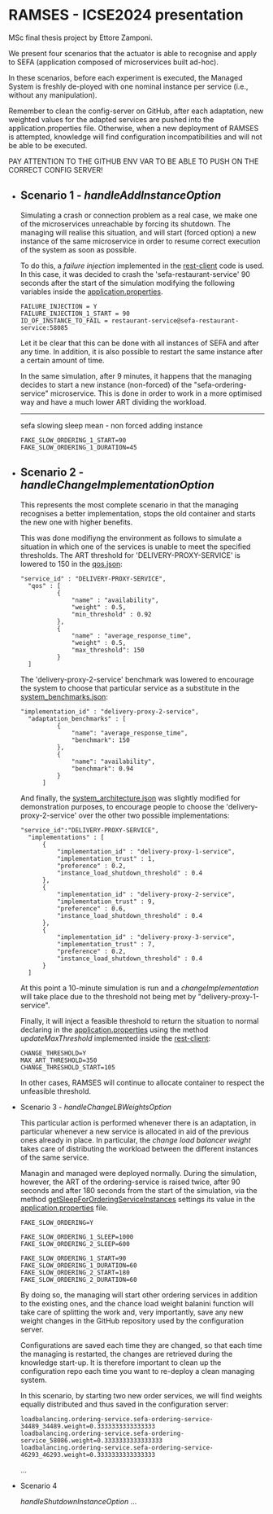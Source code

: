 # RAMSES - ICSE2024 presentation
MSc final thesis project by Ettore Zamponi.

We present four scenarios that the actuator is able to recognise and apply to SEFA (application composed of microservices built ad-hoc).

In these scenarios, before each experiment is executed, the Managed System is freshly de-ployed with one nominal instance per service (i.e., without any manipulation).

Remember to clean the config-server on GitHub, after each adaptation, new weighted values for the adapted services are pushed into the application.properties file. Otherwise, when a new deployment of RAMSES is attempted, knowledge will find configuration incompatibilities and will not be able to be executed.

PAY ATTENTION TO THE GITHUB ENV VAR TO BE ABLE TO PUSH ON THE CORRECT CONFIG SERVER!

* ## Scenario 1 - *handleAddInstanceOption*

  Simulating a crash or connection problem as a real case, we make one of the microservices unreachable by forcing its shutdown.
  The managing will realise this situation, and will start (forced option) a new instance of the same microservice in order to resume correct execution of the system as soon as possible.

  To do this, a *failure injection* implemented in the [rest-client](./managed-system/rest-client/src/main/java/sefa/restclient/domain/FailureInjectionService.java) code is used.
  In this case, it was decided to crash the 'sefa-restaurant-service' 90 seconds after the start of the simulation modifying the following variables inside the [application.properties](./managed-system/rest-client/src/main/resources/application.properties).
  ```
  FAILURE_INJECTION = Y
  FAILURE_INJECTION_1_START = 90
  ID_OF_INSTANCE_TO_FAIL = restaurant-service@sefa-restaurant-service:58085
  ```
  Let it be clear that this can be done with all instances of SEFA and after any time. In addition, it is also possible to restart the same instance after a certain amount of time.

  In the same simulation, after 9 minutes, it happens that the managing decides to start a new instance (non-forced) of the "sefa-ordering-service" microservice. This is done in order to work in a more optimised way and have a much lower ART dividing the workload.

  -----------

  sefa slowing sleep mean - non forced adding instance
  ```
  FAKE_SLOW_ORDERING_1_START=90
  FAKE_SLOW_ORDERING_1_DURATION=45
  ```


* ## Scenario 2 - *handleChangeImplementationOption*

  This represents the most complete scenario in that the managing recognises a better implementation, stops the old container and starts the new one with higher benefits.
  
  This was done modifiyng the environment as follows to simulate a situation in which one of the services is unable to meet the specified thresholds.
  The ART threshold for 'DELIVERY-PROXY-SERVICE' is lowered to 150 in the [qos.json](./managing-system/knowledge/architecture_sla/sefa/qos_specification.json):
  ```
  "service_id" : "DELIVERY-PROXY-SERVICE",
	"qos" : [
			{
				"name" : "availability",
				"weight" : 0.5,
				"min_threshold" : 0.92
			},
			{
				"name" : "average_response_time",
				"weight" : 0.5,
				"max_threshold": 150
			}
	]
  ```
  The 'delivery-proxy-2-service' benchmark was lowered to encourage the system to choose that particular service as a substitute in the [system_benchmarks.json](./managing-system/knowledge/architecture_sla/sefa/system_benchmarks.json):
  ```
  "implementation_id" : "delivery-proxy-2-service",
	"adaptation_benchmarks" : [
			{
				"name": "average_response_time",
				"benchmark": 150
			},
			{
				"name": "availability",
				"benchmark": 0.94
			}
		]
  ```
  And finally, the [system_architecture.json](./managing-system/knowledge/architecture_sla/sefa/system_architecture.json) was slightly modified for demonstration purposes, to encourage people to choose the 'delivery-proxy-2-service' over the other two possible implementations:
  ```
  "service_id":"DELIVERY-PROXY-SERVICE",
	"implementations" : [
		{
			"implementation_id" : "delivery-proxy-1-service",
			"implementation_trust" : 1,
			"preference" : 0.2,
			"instance_load_shutdown_threshold" : 0.4
		},
		{
			"implementation_id" : "delivery-proxy-2-service",
			"implementation_trust" : 9,
			"preference" : 0.6,
			"instance_load_shutdown_threshold" : 0.4
		},
		{
			"implementation_id" : "delivery-proxy-3-service",
			"implementation_trust" : 7,
			"preference" : 0.2,
			"instance_load_shutdown_threshold" : 0.4
		}
	]
  ```
  At this point a 10-minute simulation is run and a *changeImplementation* will take place due to the threshold not being met by "delivery-proxy-1-service".

  Finally, it will inject a feasible threshold to return the situation to normal declaring in the [application.properties](./managed-system/rest-client/src/main/resources/application.properties) using the method *updateMaxThreshold* implemented inside the [rest-client](.managed-system/rest-client/src/main/java/sefa/restclient/domain/BenchmarksChangerService.java):
  ```
  CHANGE_THRESHOLD=Y
  MAX_ART_THRESHOLD=350
  CHANGE_THRESHOLD_START=105
  ```
  In other cases,  RAMSES will continue to allocate container to respect the unfeasible threshold.

* Scenario 3 - *handleChangeLBWeightsOption*

  This particular action is performed whenever there is an adaptation, in particular whenever a new service is allocated in aid of the previous ones already in place.
  In particular, the *change load balancer weight* takes care of distributing the workload between the different instances of the same service.

  Managin and managed were deployed normally. During the simulation, however, the ART of the ordering-service is raised twice, after 90 seconds and after 180 seconds from the start of the simulation, via the method [getSleepForOrderingServiceInstances](./managed-system/rest-client/src/main/java/sefa/restclient/domain/PerformanceFakerService.java) settings its value in the [application.properties](./managed-system/rest-client/src/main/resources/application.properties) file.
  ```
  FAKE_SLOW_ORDERING=Y
  
  FAKE_SLOW_ORDERING_1_SLEEP=1000
  FAKE_SLOW_ORDERING_2_SLEEP=600
  
  FAKE_SLOW_ORDERING_1_START=90
  FAKE_SLOW_ORDERING_1_DURATION=60
  FAKE_SLOW_ORDERING_2_START=180
  FAKE_SLOW_ORDERING_2_DURATION=60
  ```

  By doing so, the managing will start other ordering services in addition to the existing ones, and the chance load weight balanini function will take care of splitting the work and, very importantly, save any new weight changes in the GitHub repository used by the configuration server.

  Configurations are saved each time they are changed, so that each time the managing is restarted, the changes are retrieved during the knowledge start-up. It is therefore important to clean up the configuration repo each time you want to re-deploy a clean managing system.

  In this scenario, by starting two new order services, we will find weights equally distributed and thus saved in the configuration server:
  ```
  loadbalancing.ordering-service.sefa-ordering-service-34489_34489.weight=0.3333333333333333
  loadbalancing.ordering-service.sefa-ordering-service_58086.weight=0.3333333333333333
  loadbalancing.ordering-service.sefa-ordering-service-46293_46293.weight=0.3333333333333333
  ```
  ...
* Scenario 4
  
  *handleShutdownInstanceOption*
  ...
  

